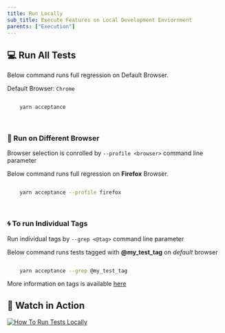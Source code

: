 ```yaml
---
title: Run Locally
sub_title: Execute Features on Local Development Enviornment
parents: ["Execution"]
---
```


## 💻 Run All Tests

Below command runs full regression on Default Browser.

Default Browser: `Chrome`

```bash

    yarn acceptance

```
<br>

### 🎠 Run on Different Browser

Browser selection is conrolled by `--profile <browser>` command line parameter

Below command runs full regression on **Firefox** Browser.

```bash

    yarn acceptance --profile firefox

```
<br>

### 🌀 To run Individual Tags

Run individual tags by `--grep <@tag>` command line parameter

Below command runs tests tagged with **@my\_test\_tag** on _default_ browser

```bash

    yarn acceptance --grep @my_test_tag

```

More information on tags is available [here](https://somelin.com)

## 🎥 Watch in Action

<a href='https://youtu.be/udp_ZYT4imM' target='_blank'><img src='https://i.postimg.cc/XNL9jHmW/Run-All-Tests-Locally.png' border='0' alt='How To Run Tests Locally'/></a>


